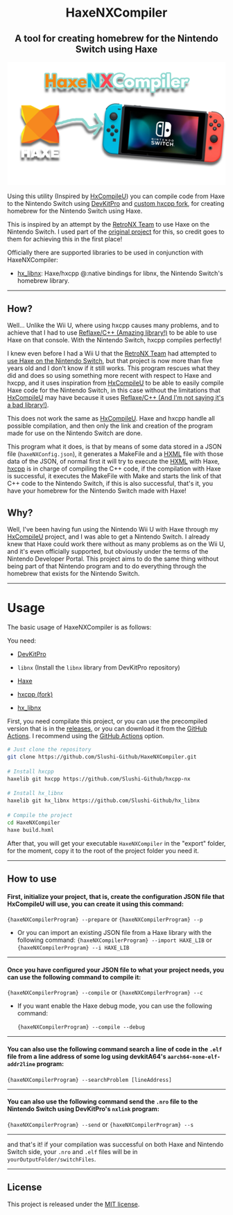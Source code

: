 <h1 align="center">HaxeNXCompiler</h1>
<h2 align="center">A tool for creating homebrew for the Nintendo Switch using Haxe</h2>

![mainImage](https://github.com/Slushi-Github/HaxeNXCompiler/blob/main/docs/readme/MainImage.png)

Using this utility (Inspired by [HxCompileU](https://github.com/Slushi-Github/hxCompileU)) you can compile code from Haxe to the Nintendo Switch using [DevKitPro](https://devkitpro.org) and [custom hxcpp fork](https://github.com/Slushi-Github/hxcpp-nx), for creating homebrew for the Nintendo Switch using Haxe.

This is inspired by an attempt by the [RetroNX Team](https://github.com/retronx-team) to use Haxe on the Nintendo Switch. I used part of the [original project](https://github.com/retronx-team/switch-haxe) for this, so credit goes to them for achieving this in the first place!

Officially there are supported libraries to be used in conjunction with HaxeNXCompiler:

- [hx_libnx](https://github.com/Slushi-Github/hx_libnx): Haxe/hxcpp @:native bindings for libnx, the Nintendo Switch's homebrew library.

-----

## How?

Well... Unlike the Wii U, where using hxcpp causes many problems, and to achieve that I had to use [Reflaxe/C++ (Amazing library!)](https://github.com/SomeRanDev/reflaxe.CPP) to be able to use Haxe on that console. With the Nintendo Switch, hxcpp compiles perfectly!

I knew even before I had a Wii U that the [RetroNX Team](https://github.com/retronx-team) had attempted to [use Haxe on the Nintendo Switch](https://github.com/retronx-team/switch-haxe), but that project is now more than five years old and I don't know if it still works. This program rescues what they did and does so using something more recent with respect to Haxe and hxcpp, and it uses inspiration from [HxCompileU](https://github.com/Slushi-Github/hxCompileU) to be able to easily compile Haxe code for the Nintendo Switch, in this case without the limitations that [HxCompileU](https://github.com/Slushi-Github/hxCompileU) may have because it uses [Reflaxe/C++ (And I'm not saying it's a bad library!)](https://github.com/SomeRanDev/reflaxe.CPP).

This does not work the same as [HxCompileU](https://github.com/Slushi-Github/hxCompileU). Haxe and hxcpp handle all possible compilation, and then only the link and creation of the program made for use on the Nintendo Switch are done.

This program what it does, is that by means of some data stored in a JSON file (``haxeNXConfig.json``), it generates a MakeFile and a [HXML](https://haxe.org/manual/compiler-usage-hxml.html) file with those data of the JSON, of normal first it will try to execute the [HXML](https://haxe.org/manual/compiler-usage-hxml.html) with Haxe, [hxcpp](https://github.com/Slushi-Github/hxcpp-nx) is in charge of compiling the C++ code, if the compilation with Haxe is successful, it executes the MakeFile with Make and starts the link of that C++ code to the Nintendo Switch, if this is also successful, that's it, you have your homebrew for the Nintendo Switch made with Haxe!

## Why?

Well, I've been having fun using the Nintendo Wii U with Haxe through my [HxCompileU](https://github.com/Slushi-Github/hxCompileU) project, and I was able to get a Nintendo Switch. I already knew that Haxe could work there without as many problems as on the Wii U, and it's even officially supported, but obviously under the terms of the Nintendo Developer Portal. This project aims to do the same thing without being part of that Nintendo program and to do everything through the homebrew that exists for the Nintendo Switch.

-----

# Usage
The basic usage of HaxeNXCompiler is as follows:

You need:
- [DevKitPro](https://devkitpro.org/wiki/Getting_Started)

- ``libnx`` (Install the ``libnx`` library from DevKitPro repository)

- [Haxe](https://haxe.org/)

- [hxcpp (fork)](https://github.com/Slushi-Github/hxcpp-nx)

- [hx_libnx](https://github.com/Slushi-Github/hx_libnx)

First, you need compilate this project, or you can use the precompiled version that is in the [releases](https://github.com/Slushi-Github/HaxeNXCompiler/releases), or you can download it from the [GitHub Actions](https://github.com/Slushi-Github/HaxeNXCompiler/actions). I recommend using the [GitHub Actions](https://github.com/Slushi-Github/HaxeNXCompiler/actions) option.

```bash
# Just clone the repository
git clone https://github.com/Slushi-Github/HaxeNXCompiler.git

# Install hxcpp
haxelib git hxcpp https://github.com/Slushi-Github/hxcpp-nx

# Install hx_libnx
haxelib git hx_libnx https://github.com/Slushi-Github/hx_libnx

# Compile the project
cd HaxeNXCompiler
haxe build.hxml
```

After that, you will get your executable ``HaxeNXCompiler`` in the "export" folder, for the moment, copy it to the root of the project folder you need it.

-----

## How to use

#### First, initialize your project, that is, create the configuration JSON file that HxCompileU will use, you can create it using this command:
``{haxeNXCompilerProgram} --prepare`` or ``{haxeNXCompilerProgram} --p``

 - Or you can import an existing JSON file from a Haxe library with the following command:
``{haxeNXCompilerProgram} --import HAXE_LIB`` or ``{haxeNXCompilerProgram} --i HAXE_LIB``

-----

#### Once you have configured your JSON file to what your project needs, you can use the following command to compile it:
``{haxeNXCompilerProgram} --compile`` or ``{haxeNXCompilerProgram} --c``

 - If you want enable the Haxe debug mode, you can use the following command:

    ``{haxeNXCompilerProgram} --compile --debug``

-----

#### You can also use the following command search a line of code in the ``.elf`` file from a line address of some log using devkitA64's ``aarch64-none-elf-addr2line`` program:

``{haxeNXCompilerProgram} --searchProblem [lineAddress]``

-----

#### You can also use the following command send the ``.nro`` file to the Nintendo Switch using DevKitPro's ``nxlink`` program:

``{haxeNXCompilerProgram} --send`` or ``{haxeNXCompilerProgram} --s``

-----

and that's it! if your compilation was successful on both Haxe and Nintendo Switch side, your ``.nro`` and ``.elf`` files will be in ``yourOutputFolder/switchFiles``.

-----

## License
This project is released under the [MIT license](https://github.com/Slushi-Github/HaxeNXCompiler/blob/main/LICENSE.md).